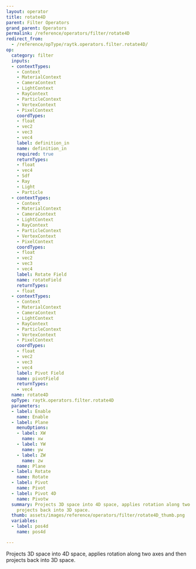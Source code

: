 ```yaml
---
layout: operator
title: rotate4D
parent: Filter Operators
grand_parent: Operators
permalink: /reference/operators/filter/rotate4D
redirect_from:
  - /reference/opType/raytk.operators.filter.rotate4D/
op:
  category: filter
  inputs:
  - contextTypes:
    - Context
    - MaterialContext
    - CameraContext
    - LightContext
    - RayContext
    - ParticleContext
    - VertexContext
    - PixelContext
    coordTypes:
    - float
    - vec2
    - vec3
    - vec4
    label: definition_in
    name: definition_in
    required: true
    returnTypes:
    - float
    - vec4
    - Sdf
    - Ray
    - Light
    - Particle
  - contextTypes:
    - Context
    - MaterialContext
    - CameraContext
    - LightContext
    - RayContext
    - ParticleContext
    - VertexContext
    - PixelContext
    coordTypes:
    - float
    - vec2
    - vec3
    - vec4
    label: Rotate Field
    name: rotateField
    returnTypes:
    - float
  - contextTypes:
    - Context
    - MaterialContext
    - CameraContext
    - LightContext
    - RayContext
    - ParticleContext
    - VertexContext
    - PixelContext
    coordTypes:
    - float
    - vec2
    - vec3
    - vec4
    label: Pivot Field
    name: pivotField
    returnTypes:
    - vec4
  name: rotate4D
  opType: raytk.operators.filter.rotate4D
  parameters:
  - label: Enable
    name: Enable
  - label: Plane
    menuOptions:
    - label: XW
      name: xw
    - label: YW
      name: yw
    - label: ZW
      name: zw
    name: Plane
  - label: Rotate
    name: Rotate
  - label: Pivot
    name: Pivot
  - label: Pivot 4D
    name: Pivotw
  summary: Projects 3D space into 4D space, applies rotation along two axes and then
    projects back into 3D space.
  thumb: assets/images/reference/operators/filter/rotate4D_thumb.png
  variables:
  - label: pos4d
    name: pos4d

---
```



Projects 3D space into 4D space, applies rotation along two axes and then projects back into 3D space.